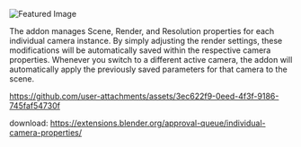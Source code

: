 ![Featured Image](https://github.com/user-attachments/assets/050d1205-2bf4-4c90-b25a-a34bb442547d)

The addon manages Scene, Render, and Resolution properties for each individual camera instance. By simply adjusting the render settings, these modifications will be automatically saved within the respective camera properties. Whenever you switch to a different active camera, the addon will automatically apply the previously saved parameters for that camera to the scene.

https://github.com/user-attachments/assets/3ec622f9-0eed-4f3f-9186-745faf54730f

download: https://extensions.blender.org/approval-queue/individual-camera-properties/

